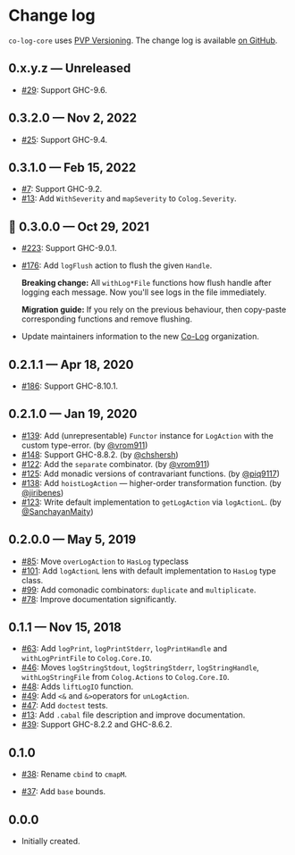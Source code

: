 # Change log

`co-log-core` uses [PVP Versioning][1].
The change log is available [on GitHub][2].

## 0.x.y.z — Unreleased

- [#29](https://github.com/co-log/co-log-core/issues/29):
  Support GHC-9.6.

## 0.3.2.0 — Nov 2, 2022

- [#25](https://github.com/co-log/co-log-core/issues/25):
  Support GHC-9.4.

## 0.3.1.0 — Feb 15, 2022

- [#7](https://github.com/co-log/co-log-core/issues/7):
  Support GHC-9.2.
- [#13](https://github.com/co-log/co-log-core/issues/13):
  Add `WithSeverity` and `mapSeverity` to `Colog.Severity`.

## 🎃 0.3.0.0 — Oct 29, 2021

- [#223](https://github.com/co-log/co-log/pull/223):
  Support GHC-9.0.1.
- [#176](https://github.com/co-log/co-log/issues/176):
  Add `logFlush` action to flush the given `Handle`.

  **Breaking change:** All `withLog*File` functions how flush handle
  after logging each message. Now you'll see logs in the file
  immediately.

  **Migration guide:** If you rely on the previous behaviour, then
  copy-paste corresponding functions and remove flushing.

- Update maintainers information to the new
  [Co-Log](https://github.com/co-log) organization.

## 0.2.1.1 — Apr 18, 2020

- [#186](https://github.com/kowainik/co-log/issues/186):
  Support GHC-8.10.1.

## 0.2.1.0 — Jan 19, 2020

- [#139](https://github.com/kowainik/co-log/issues/139):
  Add (unrepresentable) `Functor` instance for `LogAction` with the
  custom type-error.
  (by [@vrom911](https://github.com/vrom911))
- [#148](https://github.com/kowainik/co-log/issues/148):
  Support GHC-8.8.2.
  (by [@chshersh](https://github.com/chshersh))
- [#122](https://github.com/kowainik/co-log/issues/122):
  Add the `separate` combinator.
  (by [@vrom911](https://github.com/vrom911))
- [#125](https://github.com/kowainik/co-log/issues/125):
  Add monadic versions of contravariant functions.
  (by [@piq9117](https://github.com/piq9117))
- [#138](https://github.com/kowainik/co-log/issues/138):
  Add `hoistLogAction` — higher-order transformation function.
  (by [@jiribenes](https://github.com/jiribenes))
- [#123](https://github.com/kowainik/co-log/issues/123):
  Write default implementation to `getLogAction` via `logActionL`.
  (by [@SanchayanMaity](https://github.com/SanchayanMaity))

## 0.2.0.0 — May 5, 2019

- [#85](https://github.com/kowainik/co-log/issues/85):
  Move `overLogAction` to `HasLog` typeclass
- [#101](https://github.com/kowainik/co-log/issues/101):
  Add `logActionL` lens with default implementation to `HasLog` type class.
- [#99](https://github.com/kowainik/co-log/issues/99):
  Add comonadic combinators: `duplicate` and `multiplicate`.
- [#78](https://github.com/kowainik/co-log/issues/78):
  Improve documentation significantly.

## 0.1.1 — Nov 15, 2018

- [#63](https://github.com/kowainik/co-log/issues/63):
  Add `logPrint`, `logPrintStderr`, `logPrintHandle` and `withLogPrintFile` to `Colog.Core.IO`.
- [#46](https://github.com/kowainik/co-log/issues/46):
  Moves `logStringStdout`, `logStringStderr`, `logStringHandle`,
  `withLogStringFile` from `Colog.Actions` to `Colog.Core.IO`.
- [#48](https://github.com/kowainik/co-log/issues/48):
  Adds `liftLogIO` function.
- [#49](https://github.com/kowainik/co-log/issues/49):
  Add `<&` and `&>`operators for `unLogAction`.
- [#47](https://github.com/kowainik/co-log/issues/47):
  Add `doctest` tests.
- [#13](https://github.com/kowainik/co-log/issues/13):
  Add `.cabal` file description and improve documentation.
- [#39](https://github.com/kowainik/co-log/issues/39):
  Support GHC-8.2.2 and GHC-8.6.2.

## 0.1.0

- [#38](https://github.com/kowainik/co-log/issues/38):
  Rename `cbind` to `cmapM`.

- [#37](https://github.com/kowainik/co-log/issues/37):
  Add `base` bounds.

## 0.0.0

- Initially created.

[1]: https://pvp.haskell.org
[2]: https://github.com/kowainik/co-log/releases
